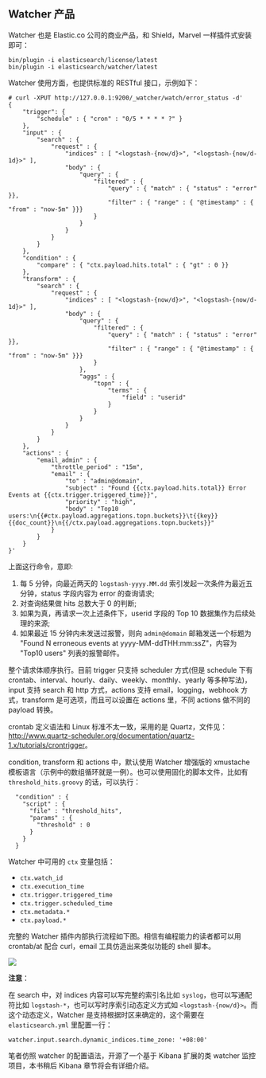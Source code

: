 ## Watcher 产品

Watcher 也是 Elastic.co 公司的商业产品，和 Shield，Marvel 一样插件式安装即可：

```
bin/plugin -i elasticsearch/license/latest
bin/plugin -i elasticsearch/watcher/latest
```

Watcher 使用方面，也提供标准的 RESTful 接口，示例如下：

```
# curl -XPUT http://127.0.0.1:9200/_watcher/watch/error_status -d'
{
    "trigger": {
        "schedule" : { "cron" : "0/5 * * * * ?" }
    },
    "input" : {
        "search" : {
            "request" : {
                "indices" : [ "<logstash-{now/d}>", "<logstash-{now/d-1d}>" ],
                "body" : {
                    "query" : {
                        "filtered" : {
                            "query" : { "match" : { "status" : "error" }},
                            "filter" : { "range" : { "@timestamp" : { "from" : "now-5m" }}}
                        }
                    }
                }
            }
        }
    },
    "condition" : {
        "compare" : { "ctx.payload.hits.total" : { "gt" : 0 }}
    },
    "transform" : {
        "search" : {
            "request" : {
                "indices" : [ "<logstash-{now/d}>", "<logstash-{now/d-1d}>" ],
                "body" : {
                    "query" : {
                        "filtered" : {
                            "query" : { "match" : { "status" : "error" }},
                            "filter" : { "range" : { "@timestamp" : { "from" : "now-5m" }}}
                        }
                    },
                    "aggs" : {
                        "topn" : {
                            "terms" : {
                                "field" : "userid"
                            }
                        }
                    }
                }
            }
        }
    },
    "actions" : {
        "email_admin" : {
            "throttle_period" : "15m",
            "email" : {
                "to" : "admin@domain",
                "subject" : "Found {{ctx.payload.hits.total}} Error Events at {{ctx.trigger.triggered_time}}",
                "priority" : "high",
                "body" : "Top10 users:\n{{#ctx.payload.aggregations.topn.buckets}}\t{{key}} {{doc_count}}\n{{/ctx.payload.aggregations.topn.buckets}}"
            }
        }
    }
}'
```

上面这行命令，意即:

1. 每 5 分钟，向最近两天的 `logstash-yyyy.MM.dd` 索引发起一次条件为最近五分钟，status 字段内容为 error 的查询请求;
2. 对查询结果做 hits 总数大于 0 的判断;
3. 如果为真，再请求一次上述条件下，userid 字段的 Top 10 数据集作为后续处理的来源;
4. 如果最近 15 分钟内未发送过报警，则向 `admin@domain` 邮箱发送一个标题为 "Found N erroneous events at yyyy-MM-ddTHH:mm:ssZ"，内容为 "Top10 users" 列表的报警邮件。

整个请求体顺序执行。目前 trigger 只支持 scheduler 方式(但是 schedule 下有 crontab、interval、hourly、daily、weekly、monthly、yearly 等多种写法)，input 支持 search 和 http 方式，actions 支持 email，logging，webhook 方式，transform 是可选项，而且可以设置在 actions 里，不同 actions 做不同的 payload 转换。

crontab 定义语法和 Linux 标准不太一致，采用的是 Quartz，文件见：<http://www.quartz-scheduler.org/documentation/quartz-1.x/tutorials/crontrigger>。

condition, transform 和 actions 中，默认使用 Watcher 增强版的 xmustache 模板语言（示例中的数组循环就是一例）。也可以使用固化的脚本文件，比如有 `threshold_hits.groovy` 的话，可以执行：

```
  "condition" : {
    "script" : {
      "file" : "threshold_hits",
      "params" : {
        "threshold" : 0
      }
    }
  }
```

Watcher 中可用的 `ctx` 变量包括：

* `ctx.watch_id`
* `ctx.execution_time`
* `ctx.trigger.triggered_time`
* `ctx.trigger.scheduled_time`
* `ctx.metadata.*`
* `ctx.payload.*`

完整的 Watcher 插件内部执行流程如下图。相信有编程能力的读者都可以用 crontab/at 配合 curl，email 工具仿造出来类似功能的 shell 脚本。

![](https://www.elastic.co/guide/en/watcher/current/images/watch-execution.jpg)

**注意**：

在 search 中，对 indices 内容可以写完整的索引名比如 `syslog`，也可以写通配符比如 `logstash-*`，也可以写时序索引动态定义方式如 `<logstash-{now/d}>`。而这个动态定义，Watcher 是支持根据时区来确定的，这个需要在 `elasticsearch.yml` 里配置一行：

```
watcher.input.search.dynamic_indices.time_zone: '+08:00'
```

笔者仿照 watcher 的配置语法，开源了一个基于 Kibana 扩展的类 watcher 监控项目，本书稍后 Kibana 章节将会有详细介绍。
